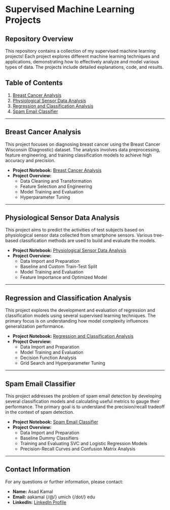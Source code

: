 # Supervised Machine Learning Projects

## Repository Overview

This repository contains a collection of my supervised machine learning projects! Each project explores different machine learning techniques and applications, demonstrating how to effectively analyze and model various types of data. The projects include detailed explanations, code, and results.

## Table of Contents

1. [Breast Cancer Analysis](#breast-cancer-analysis)
2. [Physiological Sensor Data Analysis](#physiological-sensor-data-analysis)
3. [Regression and Classification Analysis](#regression-and-classification-analysis)
4. [Spam Email Classifier](#spam-email-classifier)

---

## Breast Cancer Analysis

This project focuses on diagnosing breast cancer using the Breast Cancer Wisconsin (Diagnostic) dataset. The analysis involves data preprocessing, feature engineering, and training classification models to achieve high accuracy and precision.

- **Project Notebook:** [Breast Cancer Analysis](breast_cancer_analysis/breast_cancer_analysis_notebook.ipynb)
- **Project Overview:**
  - Data Cleaning and Transformation
  - Feature Selection and Engineering
  - Model Training and Evaluation
  - Hyperparameter Tuning

---

## Physiological Sensor Data Analysis

This project aims to predict the activities of test subjects based on physiological sensor data collected from smartphone sensors. Various tree-based classification methods are used to build and evaluate the models.

- **Project Notebook:** [Physiological Sensor Data Analysis](physiological_sensor_data_analysis/physiological_sensor_data_analysis_notebook.ipynb)
- **Project Overview:**
  - Data Import and Preparation
  - Baseline and Custom Train-Test Split
  - Model Training and Evaluation
  - Feature Importance and Optimized Model

---

## Regression and Classification Analysis

This project explores the development and evaluation of regression and classification models using several supervised learning techniques. The primary focus is on understanding how model complexity influences generalization performance.

- **Project Notebook:** [Regression and Classification Analysis](regression_classification_analysis/regression_classification_analysis_notebook.ipynb)
- **Project Overview:**
  - Data Import and Preparation
  - Model Training and Evaluation
  - Decision Function Analysis
  - Grid Search and Hyperparameter Tuning

---

## Spam Email Classifier

This project addresses the problem of spam email detection by developing several classification models and calculating useful metrics to gauge their performance. The primary goal is to understand the precision/recall tradeoff in the context of spam detection.

- **Project Notebook:** [Spam Email Classifier](spam_email_classifier/spam_email_classifier_notebook.ipynb)
- **Project Overview:**
  - Data Import and Preparation
  - Baseline Dummy Classifiers
  - Training and Evaluating SVC and Logistic Regression Models
  - Precision-Recall Curves and Confusion Matrix Analysis

---

## Contact Information

For any questions or further information, please contact:
- **Name:** Asad Kamal
- **Email:** aakamal {/@/} umich {/dot/} edu
- **LinkedIn:** [LinkedIn Profile](https://linkedin.com/in/asadakamal)
